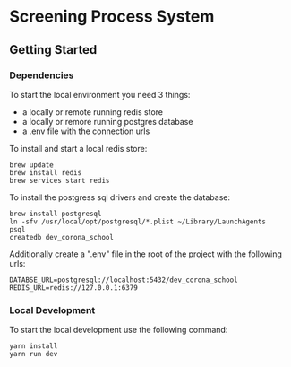 # Screening Process System


## Getting Started

### Dependencies

To start the local environment you need 3 things:

* a locally or remote  running redis store
* a locally or remore running postgres database
* a .env file with the connection urls
  
To install and start a local redis store:
```
brew update
brew install redis
brew services start redis
```

To install the postgress sql drivers and create the database: 
```
brew install postgresql
ln -sfv /usr/local/opt/postgresql/*.plist ~/Library/LaunchAgents
psql
createdb dev_corona_school
```

Additionally create a ".env" file in the root of the project with the following urls: 
```
DATABSE_URL=postgresql://localhost:5432/dev_corona_school
REDIS_URL=redis://127.0.0.1:6379
```

### Local Development

To start the local development use the following command:
```
yarn install
yarn run dev
```